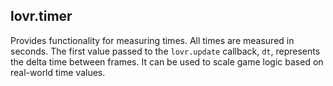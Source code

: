 lovr.timer
---

Provides functionality for measuring times.  All times are measured in seconds.  The first value
passed to the `lovr.update` callback, `dt`, represents the delta time between frames.  It can be
used to scale game logic based on real-world time values.
